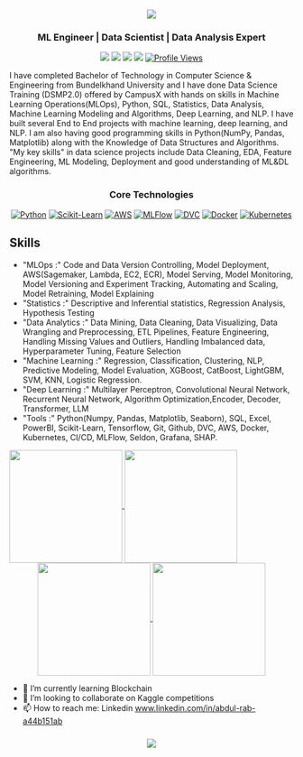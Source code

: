 <!---<p align="center"><a href="https://anuraghazra.github.io"><img width="80%" alt="Hello, I'm Abdul Rab I do open source!" src="./assets/gh-readme-header.png" /></a></p>

<br />-->

<h1 align="center">
  <img src="https://readme-typing-svg.herokuapp.com/?lines=Hi%20There!%20%F0%9F%91%8B%3BI%27m%20Abdul%20Rab%20%F0%9F%91%8B%3BWelcome%20to%20my%20GitHub%20Page!&center=true&size=30&width=500&height=70&color=00BFFF&vCenter=true&pause=1000&speed=90">
</h1>

<div align="center">
  
### ML Engineer | Data Scientist | Data Analysis Expert
[<img src="https://img.shields.io/badge/LinkedIn-Connect-blue?style=for-the-badge&logo=linkedin" />](https://www.linkedin.com/in/abdul-rab-a44b151ab/)
[<img src="https://img.shields.io/badge/Kaggle-Follow-20BEFF?style=for-the-badge&logo=Kaggle" />](https://www.kaggle.com/rab5786)
[<img src="https://img.shields.io/badge/Twitter-Follow-1DA1F2?style=for-the-badge&logo=twitter" />](https://x.com/rababdul5786)
[<img src="https://img.shields.io/badge/Medium-Follow-black?style=for-the-badge&logo=medium" />](https://medium.com/)
[![Profile Views](https://komarev.com/ghpvc/?username=abdul-rab-722&label=Profile%20views&color=0e75b6&style=for-the-badge)](https://github.com/abdul-rab-722)
</div>

I have completed Bachelor of Technology in Computer Science & Engineering from Bundelkhand University and I have done Data Science Training (DSMP2.0) offered by CampusX with hands on skills in Machine Learning Operations(MLOps), Python, SQL, Statistics, Data Analysis, Machine Learning Modeling and Algorithms, Deep Learning, and NLP. I have built several End to End projects with machine learning, deep learning, and NLP. I am also having good programming skills in Python(NumPy, Pandas, Matplotlib) along with the Knowledge of Data Structures and Algorithms. "My key skills" in data science projects include Data Cleaning, EDA, Feature Engineering, ML Modeling, Deployment and good understanding of ML&DL algorithms.

<div align="center">
  
### Core Technologies
[![Python](https://img.shields.io/badge/Python-Expert-3776AB?style=flat-square&logo=python)](https://www.python.org/)
[![Scikit-Learn](https://img.shields.io/badge/scikit--learn-Skilled-23F7931E?style=flat-square&logo=scikit-learn)](https://www.scikit-learn.org/)
[![AWS](https://img.shields.io/badge/AWS-Specialist-4285F4?style=flat-square&logo=amazon)](https://aws.amazon.com/)
[![MLFlow](https://img.shields.io/badge/MLFlow-Proficient-0089D6?style=flat-square&logo=mlflow)](https://mlflow.org.com/)
[![DVC](https://img.shields.io/badge/DVC-Skilled-009688?style=flat-square&logo=dvc)](https://fastapi.tiangolo.com/)
[![Docker](https://img.shields.io/badge/Docker-Advanced-2496ED?style=flat-square&logo=docker)](https://www.docker.com/)
[![Kubernetes](https://img.shields.io/badge/Kubernetes-Intermediate-326CE5?style=flat-square&logo=kubernetes)](https://kubernetes.io/)

</div>

## Skills
- "MLOps :" Code and Data Version Controlling, Model Deployment, AWS(Sagemaker, Lambda, EC2, ECR),
Model Serving, Model Monitoring, Model Versioning and Experiment Tracking, Automating
and Scaling, Model Retraining, Model Explaining
- "Statistics :" Descriptive and Inferential statistics, Regression Analysis, Hypothesis Testing
- "Data Analytics :" Data Mining, Data Cleaning, Data Visualizing, Data Wrangling and Preprocessing, ETL
Pipelines, Feature Engineering, Handling Missing Values and Outliers, Handling
Imbalanced data, Hyperparameter Tuning, Feature Selection
- "Machine Learning :" Regression, Classification, Clustering, NLP, Predictive Modeling, Model Evaluation,
XGBoost, CatBoost, LightGBM, SVM, KNN, Logistic Regression.
- "Deep Learning :" Multilayer Perceptron, Convolutional Neural Network, Recurrent Neural Network,
Algorithm Optimization,Encoder, Decoder, Transformer, LLM
- "Tools :" Python(Numpy, Pandas, Matplotlib, Seaborn), SQL, Excel, PowerBI, Scikit-Learn, Tensorflow,
Git, Github, DVC, AWS, Docker, Kubernetes, CI/CD, MLFlow, Seldon, Grafana, SHAP.


<div align "center">
<a href="https://github.com/abdul-rab-722/github-readme-stats">
  <img height=200 align="center" src="https://github-readme-stats.vercel.app/api?username=abdul-rab-722&show_icons=true&theme=transparent&card_width=380" />
</a>
<a href="https://github.com/abdul-rab-722/convoychat">
  <img height=200 align="center" src="https://github-readme-stats.vercel.app/api/top-langs?username=abdul-rab-722&theme=transparent&layout=compact&langs_count=8&card_width=320" />
</a>
</div>



<div align="center">
<a href="https://github.com/abdul-rab-722/github-readme-stats">
  <img height=200 align="center" src="https://streak-stats.demolab.com/?user=abdul-rab-722&theme=transparent&card_width=400" />
</a>
<a href="https://github.com/abdul-rab-722/convoychat">
  <img height=200 align="center" src="https://github-contributor-stats.vercel.app/api?username=abdul-rab-722&limit=4&theme=transparent&combine_all_yearly_contributions=true&card_width=360" />
</a>
</div>



<!---#### Top Repositories

<a href="https://github.com/anuraghazra/github-readme-stats">
  <img align="center" src="https://github-readme-stats.vercel.app/api/pin/?username=anuraghazra&repo=github-readme-stats&theme=buefy" />
</a>
<a href="https://github.com/anuraghazra/anuraghazra.github.io">
  <img align="center" src="https://github-readme-stats.vercel.app/api/pin/?username=anuraghazra&repo=anuraghazra.github.io&theme=buefy" />
</a>

<br />
<br />

<a href="https://twitter.com/anuraghazru">
  <img align="right" alt="Anurag Hazra | Twitter" width="21px" src="https://raw.githubusercontent.com/anuraghazra/anuraghazra/master/assets/twitter.svg" />
</a>
<a href="https://codesandbox.io/u/anuraghazra">
  <img align="right" alt="Anurag Hazra | CodeSandbox" width="20px" src="https://raw.githubusercontent.com/anuraghazra/anuraghazra/master/assets/codesandbox.svg" />
</a>

**abdul-rab-722/abdul-rab-722** is a ✨ _special_ ✨ repository because its `README.md` (this file) appears on your GitHub profile.-->

- 🌱 I’m currently learning Blockchain
- 👯 I’m looking to collaborate on Kaggle competitions
- 📫 How to reach me: Linkedin
www.linkedin.com/in/abdul-rab-a44b151ab

<h3 align="center">
  <img src="https://readme-typing-svg.herokuapp.com/?lines=Thanks+for+Visiting!;Khuda+Hafiz!+👋&center=true&size=24">
</h3>
